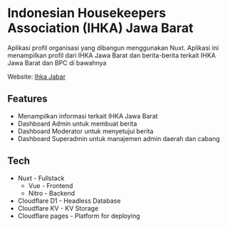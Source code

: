 # Indonesian Housekeepers Association (IHKA) Jawa Barat

Aplikasi profil organisasi yang dibangun menggunakan Nuxt. Aplikasi ini menampilkan profil dari IHKA Jawa Barat dan berita-berita terkait IHKA Jawa Barat dan BPC di bawahnya

Website: [Ihka Jabar](https://ihka-jabar.pages.dev/)

## Features

- Menampilkan informasi terkait IHKA Jawa Barat
- Dashboard Admin untuk membuat berita
- Dashboard Moderator untuk menyetujui berita
- Dashboard Superadmin untuk manajemen admin daerah dan cabang

## Tech

- Nuxt - Fullstack
  - Vue - Frontend
  - Nitro - Backend
- Cloudflare D1 - Headless Database
- Cloudflare KV - KV Storage
- Cloudflare pages - Platform for deploying
